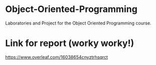 # Object-Oriented-Programming
Laboratories and Project for the Object Oriented Programming course.

# Link for report (worky worky!)
https://www.overleaf.com/16038654cnyztrhsqrct
